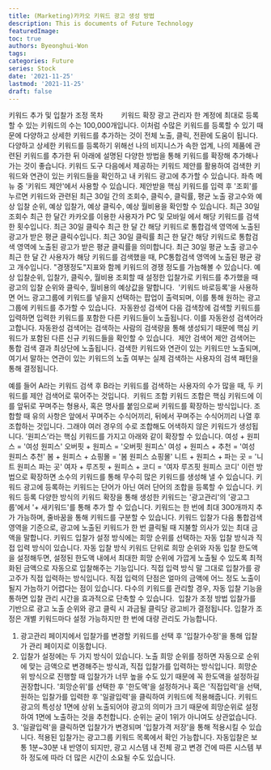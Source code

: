 ```yaml
---
title: (Marketing)카카오 키워드 광고 생성 방법
description: This is documents of Future Technology
featuredImage: 
toc: true
authors: Byeonghui-Won
tags:
categories: Future
series: Stock
date: '2021-11-25'
lastmod: '2021-11-25'
draft: false
---
```


키워드 추가 및 입찰가 조정
목차
​​
​​
​​
​​
​​
​​
​​
​​
키워드 확장
광고 관리자 한 계정에 최대로 등록할 수 있는 키워드의 수는 100,000개입니다. 이처럼 수많은 키워드를 등록할 수 있기 때문에 다양하고 상세한 키워드를 추가하는 것이 전체 노출, 클릭, 전환에 도움이 됩니다. 
다양하고 상세한 키워드를 등록하기 위해선 나의 비지니스가 속한 업계, 나의 제품에 관련된 키워드를 추가한 뒤 아래에 설명된 다양한 방법을 통해 키워드를 확장해 추가해나가는 것이 좋습니다.
키워드 도구
다음에서 제공하는 키워드 제안를 활용하여 검색한 키워드와 연관이 있는 키워드들을 확인하고 내 키워드 광고에 추가할 수 있습니다. 좌측 메뉴 중 '키워드 제안'에서 사용할 수 있습니다. 
제안받을 핵심 키워드를 입력 후 '조회'를 누르면 키워드와 관련된 최근 30일 간의 조회수, 클릭수, 클릭률, 평균 노출 광고수와 예상 입찰 순위, 예상 입찰가, 예상 클릭수, 예상 월비용을 확인할 수 있습니다.
최근 30일 조회수
최근 한 달간 카카오를 이용한 사용자가 PC 및 모바일 에서 해당 키워드를 검색한 횟수입니다.
최근 30일 클릭수
최근 한 달 간 해당 키워드로 통합검색 영역에 노출된 광고가 받은 평균 클릭수입니다.
최근 30일 클릭률 
최근 한 달간 해당 키워드로 통합검색 영역에 노출된 광고가 받은 평균 클릭률을 의미합니다.
최근 30일 평균 노출 광고수
최근 한 달 간 사용자가 해당 키워드를 검색했을 때, PC통합검색 영역에 노출된 평균 광고 개수입니다. "경쟁정도"지표와 함께 키워드의 경쟁 정도를 가늠해볼 수 있습니다.
예상 입찰순위, 입찰가, 클릭수, 월비용
조회할 때 설정한 입찰가로 키워드를 추가했을 때 광고의 입찰 순위와 클릭수, 월비용의 예상값을 말합니다.
​
'키워드 바로등록'을 사용하면 어느 광고그룹에 키워드를 넣을지 선택하는 팝업이 출력되며, 이를 통해 원하는 광고그룹에 키워드를 추가할 수 있습니다.
​
자동완성 검색어
다음 검색창에 검색할 키워드를 입력하면 입력한 키워드를 포함한 다른 키워드들이 노출됩니다. 이를 자동완성 검색어라고합니다. 자동완성 검색어는 검색하는 사람의 검색량을 통해 생성되기 때문에 핵심 키워드가 포함된 다른 신규 키워드들을 확인할 수 있습니다.
​
제안 검색어
제안 검색어는 통합 검색 결과 최상단에 노출됩니다. 검색한 키워드와 연관이 있는 키워드만 노출되며, 여기서 말하는 연관이 있는 키워드의 노출 여부는 실제 검색하는 사용자의 검색 패턴을 통해 결정됩니다.

예를 들어 A라는 키워드 검색 후 B라는 키워드를 검색하는 사용자의 수가 많을 때, 두 키워드를 제안 검색어로 묶어주는 것입니다.
​
키워드 조합
키워드 조합은 핵심 키워드에 이를 앞뒤로 꾸며주는 형용사, 혹은 명사를 붙임으로써 키워드를 확장하는 방식입니다. 
조합할 때 유의 사항은 앞에서 꾸며주는 수식어끼리, 뒤에서 꾸며주는 수식어끼리 나열 후 조합하는 것입니다. 그래야 여러 경우의 수로 조합해도 어색하지 않은 키워드가 생성됩니다.
’원피스’라는 핵심 키워드를 가지고 아래와 같이 확장할 수 있습니다.
여성 + 원피스 = '여성 원피스'
오버핏 + 원피스 = '오버핏 원피스'
여성 + 원피스 + 추천 = '여성 원피스 추천'
봄 + 원피스 + 쇼핑몰 = '봄 원피스 쇼핑몰'
니트 + 원피스 + 파는 곳 = '니트 원피스 파는 곳'
여자 + 루즈핏 + 원피스 + 코디 = '여자 루즈핏 원피스 코디'
이런 방법으로 확장하면 소수의 키워드를 통해 무수히 많은 키워드를 생성해 낼 수 있습니다.
키워드 광고에 등록하는 키워드는 단어가 아닌 여러 단어의 조합을 등록할 수 있습니다. 
키워드 등록
다양한 방식의 키워드 확장을 통해 생성한 키워드는 '광고관리'의 '광고그룹'에서 '+ 새키워드'를 통해 추가 할 수 있습니다.
키워드는 한 번에 최대 300개까지 추가 가능하며, 줄바꿈을 통해 키워드를 구분할 수 있습니다. 
키워드 입찰가
다음 통합검색 영역을 기준으로, 광고에 노출된 키워드가 한 번 클릭될 때 지불할 의사가 있는 최대 금액을 말합니다.
키워드 입찰가 설정 방식에는 희망 순위를 선택하는 자동 입찰 방식과 직접 입력 방식이 있습니다. 
자동 입찰 방식
키워드 단위로 희망 순위와 자동 입찰 한도액을 설정해두면, 설정된 한도액 내에서 최대한 희망 순위에 가깝게 노출될 수 있도록 최적화된 금액으로 자동으로 입찰해주는 기능입니다. 
직접 입력 방식 
말 그대로 입찰가를 광고주가 직접 입력하는 방식입니다. 직접 입력의 단점은 얼마의 금액에 어느 정도 노출이 될지 가늠하기 어렵다는 점이 있습니다.
다수의 키워드를 관리할 경우, 자동 입찰 기능을 통하면 입찰 관리 시간을 효과적으로 단축할 수 있습니다.
​
입찰가 조정 방법
입찰가를 기반으로 광고 노출 순위와 광고 클릭 시 과금될 클릭당 광고비가 결정됩니다. 입찰가 조정은 개별 키워드마다 설정 가능하지만 한 번에 대량 관리도 가능합니다. 
1. 광고관리 페이지에서 입찰가를 변경할 키워드를 선택 후 '입찰가수정'을 통해 입찰가 관리 페이지로 이동합니다.
​
2. 입찰가 설정에는 두 가지 방식이 있습니다. 노출 희망 순위를 정하면 자동으로 순위에 맞는 금액으로 변경해주는 방식과, 직접 입찰가를 입력하는 방식입니다.
희망순위 방식으로 진행할 때 입찰가가 너무 높을 수도 있기 때문에 꼭 한도액을 설정하길 권장합니다.
'희망순위'를 선택한 후 '한도액'을 설정하거나 혹은 '직접입력'을 선택, 원하는 입찰가를 입력한 후 '일괄입력'을 클릭하여 키워드에 적용해줍니다.
키워드 광고의 특성상 1면에 상위 노출되어야 광고의 의미가 크기 때문에 희망순위로 설정하여 1면에 노출하는 것을 추천합니다. 순위는 굳이 1위가 아니여도 상관없습니다.
​
3. '일괄입력'을 클릭하면 입찰가가 변경되며 '입찰가격 저장'을 통해 적용시킬 수 있습니다.
적용된 입찰가는 광고그룹 키워드 목록에서 확인 가능합니다. 자동입찰은 보통 1분~30분 내 반영이 되지만, 광고 시스템 내 전체 광고 변경 건에 따른 시스템 부하 정도에 따라 더 많은 시간이 소요될 수도 있습니다.
